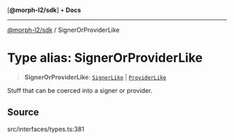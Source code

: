 [**@morph-l2/sdk**] • **Docs**

***

[@morph-l2/sdk](../1-globals.md) / SignerOrProviderLike

# Type alias: SignerOrProviderLike

> **SignerOrProviderLike**: [`SignerLike`](SignerLike.md) \| [`ProviderLike`](ProviderLike.md)

Stuff that can be coerced into a signer or provider.

## Source

src/interfaces/types.ts:381
